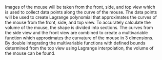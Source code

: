 Images of the mouse will be taken from the front, side, and top view which is used to collect data points along the curve of the mouse. The data points will be used to create Lagrange polynomial that approximates the curves of the mouse from the front, side, and top view. To accurately calculate the volume of the mouse, the shape is divided into sections. The curves from the side view and the front view are combined to create a multivariable function which approximates the curvature of the mouse in 3 dimensions. By double integrating the multivariable functions with defined bounds determined from the top view using Lagrange interpolation, the volume of the mouse can be found.   